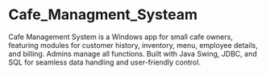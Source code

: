 # Cafe_Managment_Systeam
Cafe Management System is a Windows app for small cafe owners, featuring modules for customer history, inventory, menu, employee details, and billing. Admins manage all functions. Built with Java Swing, JDBC, and SQL for seamless data handling and user-friendly control.
